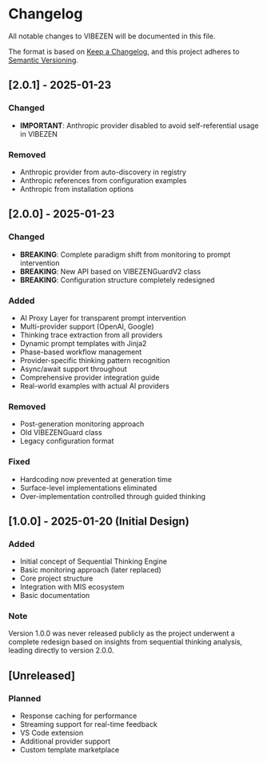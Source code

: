 # Changelog

All notable changes to VIBEZEN will be documented in this file.

The format is based on [Keep a Changelog](https://keepachangelog.com/en/1.0.0/),
and this project adheres to [Semantic Versioning](https://semver.org/spec/v2.0.0.html).

## [2.0.1] - 2025-01-23

### Changed
- **IMPORTANT**: Anthropic provider disabled to avoid self-referential usage in VIBEZEN

### Removed
- Anthropic provider from auto-discovery in registry
- Anthropic references from configuration examples
- Anthropic from installation options

## [2.0.0] - 2025-01-23

### Changed
- **BREAKING**: Complete paradigm shift from monitoring to prompt intervention
- **BREAKING**: New API based on VIBEZENGuardV2 class
- **BREAKING**: Configuration structure completely redesigned

### Added
- AI Proxy Layer for transparent prompt intervention
- Multi-provider support (OpenAI, Google)
- Thinking trace extraction from all providers
- Dynamic prompt templates with Jinja2
- Phase-based workflow management
- Provider-specific thinking pattern recognition
- Async/await support throughout
- Comprehensive provider integration guide
- Real-world examples with actual AI providers

### Removed
- Post-generation monitoring approach
- Old VIBEZENGuard class
- Legacy configuration format

### Fixed
- Hardcoding now prevented at generation time
- Surface-level implementations eliminated
- Over-implementation controlled through guided thinking

## [1.0.0] - 2025-01-20 (Initial Design)

### Added
- Initial concept of Sequential Thinking Engine
- Basic monitoring approach (later replaced)
- Core project structure
- Integration with MIS ecosystem
- Basic documentation

### Note
Version 1.0.0 was never released publicly as the project underwent a complete redesign based on insights from sequential thinking analysis, leading directly to version 2.0.0.

## [Unreleased]

### Planned
- Response caching for performance
- Streaming support for real-time feedback
- VS Code extension
- Additional provider support
- Custom template marketplace